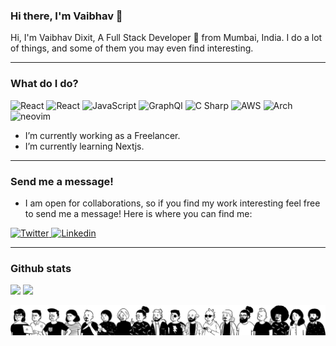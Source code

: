 ### Hi there, I'm Vaibhav 👋 

Hi, I'm Vaibhav Dixit, A Full Stack Developer 🚀 from Mumbai, India. I do a lot of things, and some of them you may even find interesting.

---

### What do I do?

<p>
  <img alt="React" src="https://img.shields.io/badge/next.js-000000?style=for-the-badge&logo=nextdotjs&logoColor=white" />
  <img alt="React" src="https://img.shields.io/badge/React-61DAFB?logo=react&logoColor=white&style=for-the-badge" />
  <img alt="JavaScript" src="https://img.shields.io/badge/JavaScript-F7DF1E?logo=javascript&logoColor=white&style=for-the-badge" />
  <img alt="GraphQl" src="https://img.shields.io/badge/GraphQL-E10098?logo=graphql&logoColor=white&style=for-the-badge" />
  <img alt="C Sharp" src="https://img.shields.io/badge/C%23-239120?logo=c-sharp&logoColor=white&style=for-the-badge" />
  <img alt="AWS" src="https://img.shields.io/badge/Amazon%20AWS-232F3E?logo=amazonaws&logoColor=fff&style=for-the-badge">
  <img alt="Arch" src="https://img.shields.io/badge/Arch_Linux-1793D1?style=for-the-badge&logo=arch-linux&logoColor=white">
  <img alt="neovim" src="https://img.shields.io/badge/NeoVim-%2357A143.svg?&style=for-the-badge&logo=neovim&logoColor=white">
</p>

- I’m currently working as a Freelancer. 
- I’m currently learning Nextjs.



---

### Send me a message!

- I am open for collaborations, so if you find my work interesting feel free to send me a message! Here is where you can find me:

<p>
  <a href="https://twitter.com/dixitvaib">
    <img alt="Twitter" src="https://img.shields.io/badge/Twitter-1DA1F2?logo=twitter&logoColor=white&style=for-the-badge" />
  </a>
  <a href="https://www.linkedin.com/in/vaibhav-dixit-7a7622117/">
    <img alt="Linkedin" src="https://img.shields.io/badge/linkedin-0077B5?logo=linkedin&logoColor=white&style=for-the-badge" />
  </a>
</p>

---

### Github stats


<p>
  <img src="https://github-readme-stats.vercel.app/api?username=vaibdix&theme=vue-dark&count_private=true&show_icons=true&hide_border=true&include_all_commits=true&cache_seconds=1800">
  <img src = "https://github-readme-stats.vercel.app/api/top-langs?username=vaibdix&layout=compact&langs_count=8&card_width=320&show_icons=true&hide_border=true&theme=vue-dark">
</p>

<div align="center">
  <img src="https://raw.githubusercontent.com/vaibdix/vaibdix/master/a.svg">
</div>
